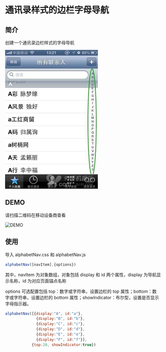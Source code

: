 # 通讯录样式的边栏字母导航

## 简介
创建一个通讯录边栏样式的字母导航

![导航](https://github.com/coolzjy/alphabet-sidenav/raw/master/contacts.jpg)

## DEMO
请扫描二维码在移动设备商查看

![DEMO](http://zjy.name/lab/alphabet-nav/code.png)

## 使用
导入 alphabetNav.css 和 alphabetNav.js

```javascript
alphabetNav([navItem],{options})
```

其中，navItem 为对象数组，对象包括 display 和 id 两个属性，display 为导航显示名称，id 为对应页面锚点名称

options 可选配置包括 top：数字或字符串，设置边栏的 top 属性；bottom：数字或字符串，设置边栏的 bottom 属性；showIndicator：布尔型，设置是否显示字母指示器。

```javascript
alphabetNav([{display:"A", id:"a"},
              {display:"B", id:"b"},
              {display:"C", id:"c"},
              {display:"D", id:"d"},
              {display:"E", id:"e"},
              {display:"F", id:"f"}],
			{top:20, showIndicator:true})
```